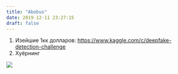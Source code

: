 ```yaml
---
title: "Abobus"
date: 2019-12-11 23:27:15
draft: false
---
```


1. Изейшие 1кк долларов: https://www.kaggle.com/c/deepfake-detection-challenge
2. Хуёрнинг

![](https://sun9-84.userapi.com/impg/c850608/v850608741/5623c/3W6QgxmP2aw.jpg?size=284x661&quality=96&sign=859e350e0200894c21d353f51704cb7a&c_uniq_tag=aGPU8TUPqz0PHy2OE6j7b7Ziwx3UqJqgOFa-StdF_UI&type=album)

